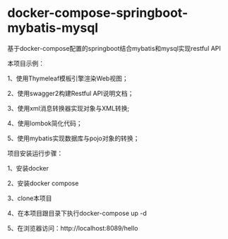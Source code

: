 # docker-compose-springboot-mybatis-mysql
基于docker-compose配置的springboot结合mybatis和mysql实现restful API

本项目示例：

1、使用Thymeleaf模板引擎渲染Web视图；

2、使用swagger2构建Restful API说明文档；

3、使用xml消息转换器实现对象与XML转换; 

4、使用lombok简化代码；

5、使用mybatis实现数据库与pojo对象的转换；

项目安装运行步骤：

1、安装docker

2、安装docker compose

3、clone本项目 

4、在本项目跟目录下执行docker-compose up -d

5、在浏览器访问：http://localhost:8089/hello
